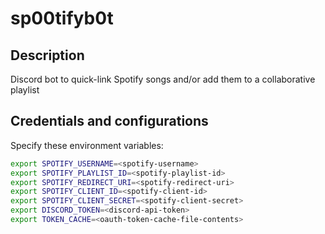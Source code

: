 # sp00tifyb0t

## Description

Discord bot to quick-link Spotify songs and/or add them to a collaborative playlist

## Credentials and configurations

Specify these environment variables:

``` bash
export SPOTIFY_USERNAME=<spotify-username>
export SPOTIFY_PLAYLIST_ID=<spotify-playlist-id>
export SPOTIFY_REDIRECT_URI=<spotify-redirect-uri>
export SPOTIFY_CLIENT_ID=<spotify-client-id>
export SPOTIFY_CLIENT_SECRET=<spotify-client-secret>
export DISCORD_TOKEN=<discord-api-token>
export TOKEN_CACHE=<oauth-token-cache-file-contents>
```
